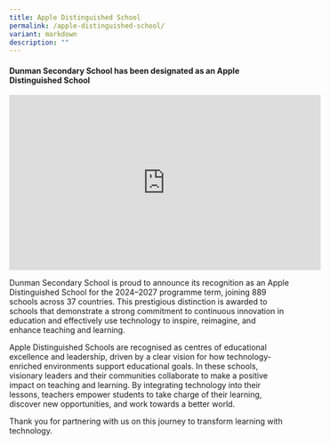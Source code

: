 ```yaml
---
title: Apple Distinguished School
permalink: /apple-distinguished-school/
variant: markdown
description: ""
---
```

#### Dunman Secondary School has been designated as an Apple Distinguished School

<center><iframe allowfullscreen="" allow="accelerometer; autoplay; clipboard-write; encrypted-media; gyroscope; picture-in-picture; web-share" frameborder="0" title="YouTube video player" src="https://www.youtube.com/embed/wJqmbTWV_WU?si=_oCoTnDzlcCL4G6K" height="315" width="560"></iframe></center>

<p>Dunman Secondary School is proud to announce its recognition as an Apple Distinguished School for the 2024–2027 programme term, joining 889 schools across 37 countries. This prestigious distinction is awarded to schools that demonstrate a strong commitment to continuous innovation in education and effectively use technology to inspire, reimagine, and enhance teaching and learning. 

Apple Distinguished Schools are recognised as centres of educational excellence and leadership, driven by a clear vision for how technology-enriched environments support educational goals. In these schools, visionary leaders and their communities collaborate to make a positive impact on teaching and learning. By integrating technology into their lessons, teachers empower students to take charge of their learning, discover new opportunities, and work towards a better world.

Thank you for partnering with us on this journey to transform learning with technology.</p>